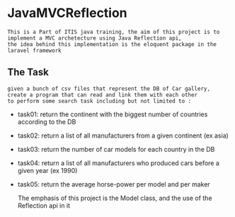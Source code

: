 # JavaMVCReflection
    This is a Part of ITIS java training, the aim of this project is to implement a MVC archetecture using Java Reflection api,
    the idea behind this implementation is the eloquent package in the laravel framework

## The Task
    given a bunch of csv files that represent the DB of Car gallery, create a program that can read and link them with each other
    to perform some search task including but not limited to :

  - task01: return the continent with the biggest number of countries according to the DB
  - task02: return a list of all manufacturers from a given continent (ex asia)
  - task03: return the number of car models for each country in the DB
  - task04: return a list of all manufacturers who produced cars before a given year (ex 1990)
  - task05: return the average horse-power per model and per maker 


    The emphasis of this project is the Model class, and the use of the Reflection api in it